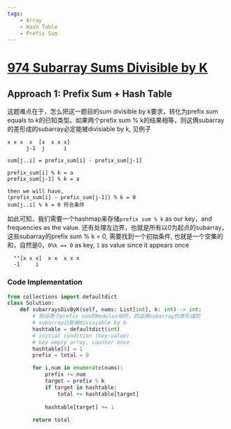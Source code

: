 ```yaml
---
tags:
    - Array
    - Hash Table
    - Prefix Sum
---
```



# [974 Subarray Sums Divisible by K](https://leetcode.com/problems/subarray-sums-divisible-by-k/description/)


## Approach 1: Prefix Sum + Hash Table

这题难点在于，怎么把这一题目的sum divisible by k要求，转化为prefix sum equals to k的已知类型。如果两个prefix sum % k的结果相等，则这俩subarray的差形成的subarray必定能被divisiable by k, 见例子

```
x x x  x  [x  x x x]
      j-1  j      i

sum[j..i] = prefix_sum[i] - prefix_sum[j-1]

prefix_sum[i] % k = a
prefix_sum[j-1] % k = a

then we will have,
(prefix_sum[i] - prefix_sum[j-1]) % k = 0
sum[j..i] % k = 0 符合条件
```

如此可知，我们需要一个hashmap来存储`prefix sum % k` as our key，and frequencies as the value. 还有处理左边界，也就是所有以0为起点的subarray，这些subarray的prefix sum % k = 0, 需要找到一个初始条件, 也就是一个空集的和，自然是0，`0%k == 0` as key, `1` as value since it appears once

```
  ""[x x x]  x x  x x x
  -1     i
```


### Code Implementation

```python
from collections import defaultdict
class Solution:
    def subarraysDivByK(self, nums: List[int], k: int) -> int:
        # 假设两个prefix sum的modulus相符，则这俩subarray的差形成的
        # subarray比能被divisiable by k
        hashtable = defaultdict(int)
        # initial condition (key:value) 
        # key empty array, counter once
        hashtable[0] = 1
        prefix = total = 0

        for i,num in enumerate(nums):
            prefix += num
            target = prefix % k
            if target in hashtable:
                total += hashtable[target]
            
            hashtable[target] += 1
        
        return total
```